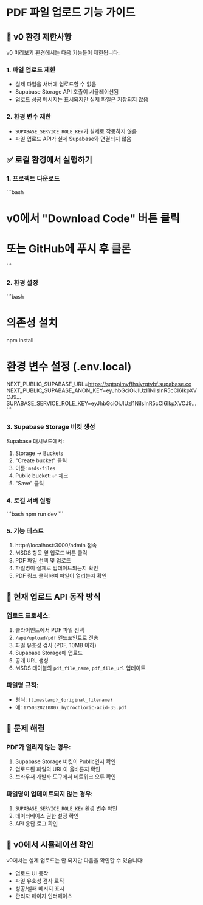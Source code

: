 # PDF 파일 업로드 기능 가이드

## 🚨 v0 환경 제한사항

v0 미리보기 환경에서는 다음 기능들이 제한됩니다:

### 1. 파일 업로드 제한
- 실제 파일을 서버에 업로드할 수 없음
- Supabase Storage API 호출이 시뮬레이션됨
- 업로드 성공 메시지는 표시되지만 실제 파일은 저장되지 않음

### 2. 환경 변수 제한
- `SUPABASE_SERVICE_ROLE_KEY`가 실제로 작동하지 않음
- 파일 업로드 API가 실제 Supabase와 연결되지 않음

## ✅ 로컬 환경에서 실행하기

### 1. 프로젝트 다운로드
\`\`\`bash
# v0에서 "Download Code" 버튼 클릭
# 또는 GitHub에 푸시 후 클론
\`\`\`

### 2. 환경 설정
\`\`\`bash
# 의존성 설치
npm install

# 환경 변수 설정 (.env.local)
NEXT_PUBLIC_SUPABASE_URL=https://sgtspimyffhsiyrgtvbf.supabase.co
NEXT_PUBLIC_SUPABASE_ANON_KEY=eyJhbGciOiJIUzI1NiIsInR5cCI6IkpXVCJ9...
SUPABASE_SERVICE_ROLE_KEY=eyJhbGciOiJIUzI1NiIsInR5cCI6IkpXVCJ9...
\`\`\`

### 3. Supabase Storage 버킷 생성
Supabase 대시보드에서:
1. Storage → Buckets
2. "Create bucket" 클릭
3. 이름: `msds-files`
4. Public bucket: ✅ 체크
5. "Save" 클릭

### 4. 로컬 서버 실행
\`\`\`bash
npm run dev
\`\`\`

### 5. 기능 테스트
1. http://localhost:3000/admin 접속
2. MSDS 항목 옆 업로드 버튼 클릭
3. PDF 파일 선택 및 업로드
4. 파일명이 실제로 업데이트되는지 확인
5. PDF 링크 클릭하여 파일이 열리는지 확인

## 🔧 현재 업로드 API 동작 방식

### 업로드 프로세스:
1. 클라이언트에서 PDF 파일 선택
2. `/api/upload/pdf` 엔드포인트로 전송
3. 파일 유효성 검사 (PDF, 10MB 이하)
4. Supabase Storage에 업로드
5. 공개 URL 생성
6. MSDS 테이블의 `pdf_file_name`, `pdf_file_url` 업데이트

### 파일명 규칙:
- 형식: `{timestamp}_{original_filename}`
- 예: `1750328210807_hydrochloric-acid-35.pdf`

## 🐛 문제 해결

### PDF가 열리지 않는 경우:
1. Supabase Storage 버킷이 Public인지 확인
2. 업로드된 파일의 URL이 올바른지 확인
3. 브라우저 개발자 도구에서 네트워크 오류 확인

### 파일명이 업데이트되지 않는 경우:
1. `SUPABASE_SERVICE_ROLE_KEY` 환경 변수 확인
2. 데이터베이스 권한 설정 확인
3. API 응답 로그 확인

## 📝 v0에서 시뮬레이션 확인

v0에서는 실제 업로드는 안 되지만 다음을 확인할 수 있습니다:
- 업로드 UI 동작
- 파일 유효성 검사 로직
- 성공/실패 메시지 표시
- 관리자 페이지 인터페이스

